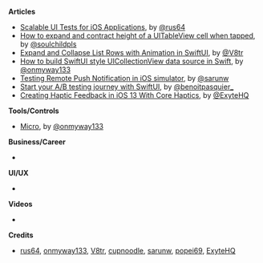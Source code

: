
**Articles**

* [Scalable UI Tests for iOS Applications](https://engineering.depop.com/scalable-ui-tests-for-ios-applications-f0a266b2d20c), by [@rus64](https://twitter.com/rus64)
* [How to expand and contract height of a UITableView cell when tapped](https://fluffy.es/how-to-expand-tableview-cell/), by [@soulchildpls](https://twitter.com/soulchildpls)
* [Expand and Collapse List Rows with Animation in SwiftUI](https://www.vadimbulavin.com/expand-and-collapse-list-with-animation-in-swiftui/), by [@V8tr](https://twitter.com/V8tr)
* [How to build SwiftUI style UICollectionView data source in Swift](https://onmyway133.github.io/blog/How-to-build-SwiftUI-style-UICollectionView-data-source-in-Swift/), by [@onmyway133](https://twitter.com/onmyway133)
* [Testing Remote Push Notification in iOS simulator](https://sarunw.com/tips/testing-remote-push-notification-in-ios-simulator/), by [@sarunw](https://twitter.com/sarunw)
* [Start your A/B testing journey with SwiftUI](https://benoitpasquier.com/start-ab-testing-journey-with-swiftui/), by [@benoitpasquier_](https://twitter.com/benoitpasquier_)
* [Creating Haptic Feedback in iOS 13 With Core Haptics](https://exyte.com/blog/creating-haptic-feedback-with-core-haptics?utm_source=ios_goodies&utm_medium=referral&utm_campaign=website_blog), by [@ExyteHQ](https://twitter.com/ExyteHQ)

**Tools/Controls**

* [Micro](https://github.com/onmyway133/Micro), by [@onmyway133](https://twitter.com/onmyway133)

**Business/Career**

* 

**UI/UX**

* 

**Videos**

* 

**Credits**

* [rus64](https://github.com/rus64), [onmyway133](https://github.com/onmyway133), [V8tr](https://github.com/V8tr), [cupnoodle](https://github.com/cupnoodle), [sarunw](https://github.com/sarunw), [popei69](https://github.com/popei69), [ExyteHQ](https://github.com/exyte)
